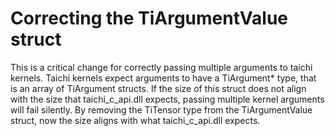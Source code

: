 # Correcting the TiArgumentValue struct
This is a critical change for correctly passing multiple arguments to taichi kernels. Taichi kernels expect arguments to have a TiArgument* type, that is an array of TiArgument structs. If the size of this struct does not align with the size that taichi_c_api.dll expects, passing multiple kernel arguments will fail silently.
By removing the TiTensor type from the TiArgumentValue struct, now the size aligns with what taichi_c_api.dll expects.

